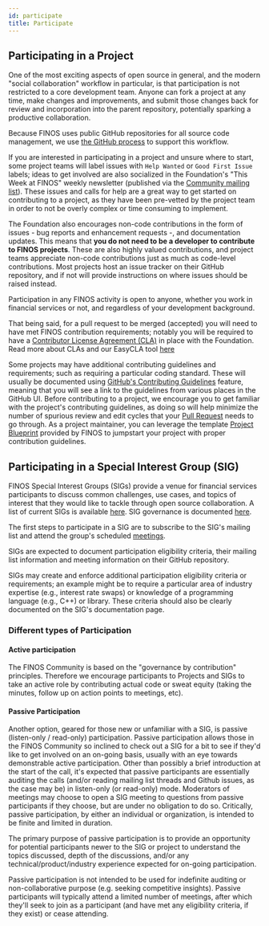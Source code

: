 ```yaml
---
id: participate
title: Participate
---
```


## Participating in a Project
One of the most exciting aspects of open source in general, and the modern "social collaboration" workflow in particular, is that participation is not restricted to a core development team.  Anyone can fork a project at any time, make changes and improvements, and submit those changes back for review and incorporation into the parent repository, potentially sparking a productive collaboration.

Because FINOS uses public GitHub repositories for all source code management, we use [the GitHub process](https://guides.github.com/activities/forking) to support this workflow.

If you are interested in participating in a project and unsure where to start, some project teams will label issues with `Help Wanted` or `Good First Issue` labels; ideas to get involved are also socialized in the Foundation's "This Week at FINOS" weekly newsletter (published via the [Community mailing list](https://groups.google.com/a/finos.org/g/community)). These issues and calls for help are a great way to get started on contributing to a project, as they have been pre-vetted by the project team in order to not be overly complex or time consuming to implement.

The Foundation also encourages non-code contributions in the form of issues - bug reports and enhancement requests -, and documentation updates. This means that **you do not need to be a developer to contribute to FINOS projects**. These are also highly valued contributions, and project teams appreciate non-code contributions just as much as code-level contributions.  Most projects host an issue tracker on their GitHub repository, and if not will provide instructions on where issues should be raised instead.

Participation in any FINOS activity is open to anyone, whether you work in financial services or not, and regardless of your development background.

That being said, for a pull request to be merged (accepted) you will need to have met FINOS contribution requirements; notably you will be required to have a [Contributor License Agreement (CLA)](https://github.com/finos/community/blob/master/governance/Software-Projects/EasyCLA.md) in place with the Foundation. Read more about CLAs and our EasyCLA tool [here](https://github.com/finos/community/blob/master/governance/Software-Projects/EasyCLA.md.) 

Some projects may have additional contributing guidelines and requirements; such as requiring a particular coding standard. These will usually be documented using [GitHub's Contributing Guidelines](https://help.github.com/articles/setting-guidelines-for-repository-contributors/) feature, meaning that you will see a link to the guidelines from various places in the GitHub UI. Before contributing to a project, we encourage you to get familiar with the project's contributing guidelines, as doing so will help minimize the number of spurious review and edit cycles that your [Pull Request](https://docs.github.com/en/pull-requests/collaborating-with-pull-requests/proposing-changes-to-your-work-with-pull-requests/about-pull-requests) needs to go through. As a project maintainer, you can leverage the template [Project Blueprint](https://github.com/finos/software-project-blueprint) provided by FINOS to jumpstart your project with proper contribution guidelines.

## Participating in a Special Interest Group (SIG)
FINOS Special Interest Groups (SIGs) provide a venue for financial services participants to discuss common challenges, use cases, and topics of interest that they would like to tackle through open source collaboration. A list of current SIGs is available [here](https://github.com/finos/community/tree/master/governance/special-interest-groups). SIG governance is documented [here](https://github.com/finos/community/tree/master/governance#special-interest-groups).

The first steps to participate in a SIG are to subscribe to the SIG's mailing list and attend the group's scheduled [meetings](https://calendar.google.com/calendar/u/0/embed?src=finos.org_fac8mo1rfc6ehscg0d80fi8jig@group.calendar.google.com&ctz=America/New_York).

SIGs are expected to document participation eligibility criteria, their mailing list information and meeting information on their GitHub repository.

SIGs may create and enforce additional participation eligibility criteria or requirements; an example might be to require a particular area of industry expertise (e.g., interest rate swaps) or knowledge of a programming language (e.g., C++) or library. These criteria should also be clearly documented on the SIG's documentation page.

### Different types of Participation

#### Active participation
The FINOS Community is based on the "governance by contribution" principles. Therefore we encourage participants to Projects and SIGs to take an active role by contributing actual code or sweat equity (taking the minutes, follow up on action points to meetings, etc).

#### Passive Participation
Another option, geared for those new or unfamiliar with a SIG, is passive (listen-only / read-only) participation. Passive participation allows those in the FINOS Community so inclined to check out a SIG for a bit to see if they'd like to get involved on an on-going basis, usually with an eye towards demonstrable active participation. Other than possibly a brief introduction at the start of the call, it's expected that passive participants are essentially auditing the calls (and/or reading mailing list threads and Github issues, as the case may be) in listen-only (or read-only) mode. Moderators of meetings may choose to open a SIG meeting to questions from passive participants if they choose, but are under no obligation to do so. Critically, passive participation, by either an individual or organization, is intended to be finite and limited in duration.

The primary purpose of passive participation is to provide an opportunity for potential participants newer to the SIG or project to understand the topics discussed, depth of the discussions, and/or any technical/product/industry experience expected for on-going participation.

Passive participation is not intended to be used for indefinite auditing or non-collaborative purpose (e.g. seeking competitive insights). Passive participants will typically attend a limited number of meetings, after which they'll seek to join as a participant (and have met any eligibility criteria, if they exist) or cease attending. 
